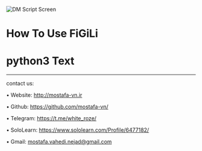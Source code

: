 ![DM Script Screen](https://i.ibb.co/wyJZ24X/Screenshot-from-2019-02-24-01-01-34.png)

# How To Use FiGiLi
# python3 Text
____________________________________________________________________
contact us:

  • Website: http://mostafa-vn.ir
  
  • Github: https://github.com/mostafa-vn/
  
  • Telegram: https://t.me/white_roze/
 
  • SoloLearn: https://www.sololearn.com/Profile/6477182/
 
  • Gmail: mostafa.vahedi.nejad@gmail.com
